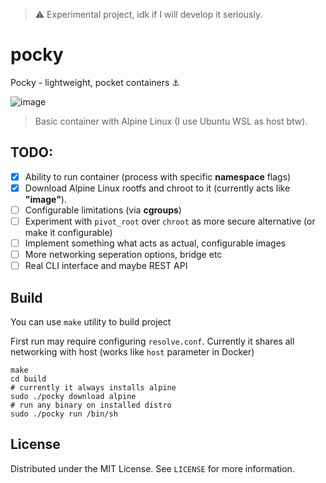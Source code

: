 > ⚠️ Experimental project, idk if I will develop it seriously.

# pocky

Pocky - lightweight, pocket containers ⚓

![image](https://github.com/user-attachments/assets/8ec1e6ab-2e64-4a81-9a85-7603a3288dfd)


> Basic container with Alpine Linux (I use Ubuntu WSL as host btw).

## TODO:

- [x] Ability to run container (process with specific **namespace** flags)
- [x] Download Alpine Linux rootfs and chroot to it (currently acts like **"image"**).
- [ ] Configurable limitations (via **cgroups**)
- [ ] Experiment with `pivot_root` over `chroot` as more secure alternative (or make it configurable)
- [ ] Implement something what acts as actual, configurable images
- [ ] More networking seperation options, bridge etc
- [ ] Real CLI interface and maybe REST API

## Build

You can use `make` utility to build project

First run may require configuring `resolve.conf`. Currently it shares all networking with host (works like `host` parameter in Docker)

```shell
make
cd build
# currently it always installs alpine 
sudo ./pocky download alpine
# run any binary on installed distro
sudo ./pocky run /bin/sh
```

## License

Distributed under the MIT License. See `LICENSE` for more information.
